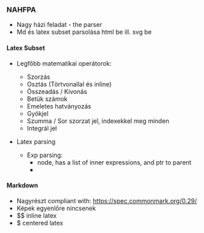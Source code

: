 ### NAHFPA

- Nagy házi feladat - the parser
- Md és latex subset parsolása html be ill. svg be

#### Latex Subset
- Legfőbb matematikai operátorok:
    - Szorzás
    - Osztás (Törtvonallal és inline)
    - Összeadás / Kivonás
    - Betük számok
    - Emeletes hatványozás
    - Gyökjel
    - Szumma / Sor szorzat jel, indexekkel meg minden
    - Integrál jel

- Latex parsing
    - Exp parsing: 
        - node, has a list of inner expressions, and ptr to parent
        - 

#### Markdown
- Nagyrészt compliant with: https://spec.commonmark.org/0.29/
- Képek egyenlőre nincsenek
- $$ inline latex
- $ centered latex